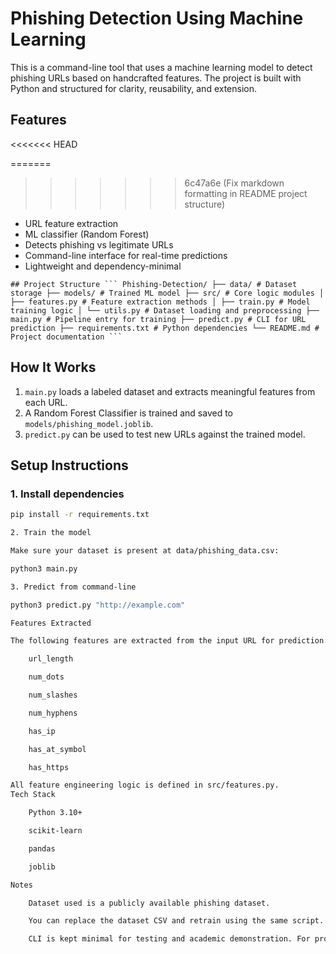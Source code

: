# Phishing Detection Using Machine Learning

This is a command-line tool that uses a machine learning model to detect phishing URLs based on handcrafted features. The project is built with Python and structured for clarity, reusability, and extension.

## Features
<<<<<<< HEAD

=======
>>>>>>> 6c47a6e (Fix markdown formatting in README project structure)
- URL feature extraction
- ML classifier (Random Forest)
- Detects phishing vs legitimate URLs
- Command-line interface for real-time predictions
- Lightweight and dependency-minimal

<pre lang="markdown"><code>## Project Structure ``` Phishing-Detection/ ├── data/ # Dataset storage ├── models/ # Trained ML model ├── src/ # Core logic modules │ ├── features.py # Feature extraction methods │ ├── train.py # Model training logic │ └── utils.py # Dataset loading and preprocessing ├── main.py # Pipeline entry for training ├── predict.py # CLI for URL prediction ├── requirements.txt # Python dependencies └── README.md # Project documentation ``` </code></pre>

## How It Works

1. `main.py` loads a labeled dataset and extracts meaningful features from each URL.
2. A Random Forest Classifier is trained and saved to `models/phishing_model.joblib`.
3. `predict.py` can be used to test new URLs against the trained model.

## Setup Instructions

### 1. Install dependencies
```bash
pip install -r requirements.txt

2. Train the model

Make sure your dataset is present at data/phishing_data.csv:

python3 main.py

3. Predict from command-line

python3 predict.py "http://example.com"

Features Extracted

The following features are extracted from the input URL for prediction:

    url_length

    num_dots

    num_slashes

    num_hyphens

    has_ip

    has_at_symbol

    has_https

All feature engineering logic is defined in src/features.py.
Tech Stack

    Python 3.10+

    scikit-learn

    pandas

    joblib

Notes

    Dataset used is a publicly available phishing dataset.

    You can replace the dataset CSV and retrain using the same script.

    CLI is kept minimal for testing and academic demonstration. For production, consider expanding to API or web interface.
